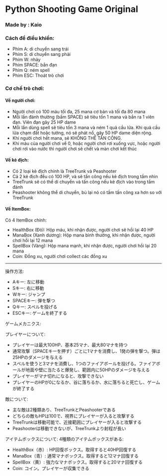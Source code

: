 # Python Shooting Game Original
### Made by : Kaio
 
### Cách để điều khiển:
- Phím A: di chuyển sang trái
- Phím S: di chuyển sang phải
- Phím W: nhảy
- Phím SPACE: bắn đạn
- Phím Q: ném spell
- Phím ESC: Thoát trò chơi

### Cơ chế trò chơi:
#### Về người chơi:
- Người chơi có 100 máu tối đa, 25 mana cơ bản và tối đa 80 mana
- Mỗi lần đánh thường (bấm SPACE) sẽ tiêu tốn 1 mana và bắn ra 1 viên đạn. Viên đạn gây 25 HP dame
- Mỗi lần dùng spell sẽ tiêu tốn 3 mana và ném 1 quả cầu lửa. Khi quả cầu lửa chạm đất hoặc tường, nó sẽ phát nổ, gây 50 HP dame diện rộng.
- Khi người chơi hết mana, sẽ KHÔNG THỂ TẤN CÔNG.
- Khi máu của người chơi về 0, hoặc người chơi rơi xuống vực, hoặc người chơi rơi vào nước thì người chơi sẽ chết và màn chơi kết thúc
#### Về kẻ địch:
- Có 2 loại kẻ địch chính là TreeTrunk và Peashooter
- Cả 2 kẻ địch đều có 100 HP, và sẽ tấn công nếu kẻ địch trong tầm nhìn
- TreeTrunk sẽ có thể di chuyển và tấn công nếu kẻ địch vào trong tầm đánh
- Peashooter không thể di chuyển, bù lại nó có tầm tấn công xa hơn so với TreeTrunk
#### Về ItemBox:
Có 4 ItemBox chính:
- HealthBox (Đỏ): Hộp máu, khi nhận được, người chơi sẽ hồi lại 40 HP
- ManaBox (Xanh dương): Hộp mana bình thường, khi nhận được, người chơi hồi lại 12 mana
- SpellBox (Vàng): Hộp mana mạnh, khi nhận được, người chơi hồi lại 20 mana
- Coin: Đồng xu, người chơi collect các đồng xu

-------------------------------------------------------------------------------------------------------------------
操作方法:
- Aキー: 左に移動
- Sキー: 右に移動
- Wキー: ジャンプ
- SPACEキー: 弾を撃つ
- Qキー: スペルを投げる
- ESCキー: ゲームを終了する

ゲームメカニクス:

プレイヤーについて:
- プレイヤーは最大100HP、基本25マナ、最大80マナを持つ
- 通常攻撃（SPACEキーを押す）ごとに1マナを消費し、1発の弾を撃つ。弾は25HPのダメージを与える
- スペルを使うと3マナを消費し、1つのファイアボールを投げる。ファイアボールが地面や壁に当たると爆発し、範囲内に50HPのダメージを与える
- プレイヤーがマナ切れになると、攻撃できない
- プレイヤーのHPが0になるか、谷に落ちるか、水に落ちると死亡し、ゲームが終了する

敵について:
- 主な敵は2種類あり、TreeTrunkとPeashooterである
- どちらの敵もHPは100で、視界にプレイヤーが入ると攻撃する
- TreeTrunkは移動可能で、近接範囲にプレイヤーが入ると攻撃する
- Peashooterは移動できないが、TreeTrunkより射程が長い

アイテムボックスについて:
4種類のアイテムボックスがある:

- HealthBox（赤）: HP回復ボックス。取得すると40HP回復する
- ManaBox（青）: 通常マナボックス。取得すると12マナ回復する
- SpellBox（黄）: 強力なマナボックス。取得すると20マナ回復する
- Coin: コイン。プレイヤーが収集できる

  
